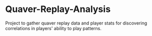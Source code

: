 # Quaver-Replay-Analysis
Project to gather quaver replay data and player stats for discovering correlations in players' ability to play patterns.

